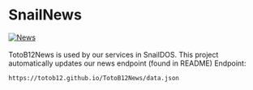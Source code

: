 # SnailNews
[![News](https://github.com/totob12/TotoB12News/actions/workflows/news.yml/badge.svg)](https://github.com/totob12/TotoB12News/actions/workflows/news.yml)
<br></br>
TotoB12News is used by our services in SnailDOS. This project automatically updates our news endpoint (found in README)
Endpoint:
```
https://totob12.github.io/TotoB12News/data.json
```
